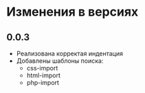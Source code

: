 # Изменения в версиях
## 0.0.3
- Реализована корректая индентация
- Добавлены шаблоны поиска:
    - css-import
    - html-import
    - php-import